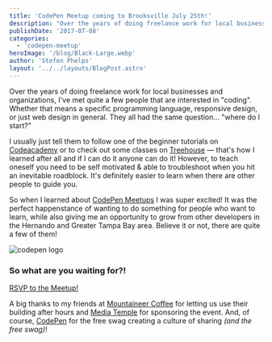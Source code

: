```yaml
---
title: 'CodePen Meetup coming to Brooksville July 25th!'
description: "Over the years of doing freelance work for local businesses and organizations, I've met quite a few people that are interested in 'coding'. Whether that means a specific programming language, responsive design, or just web design in general. They all had the same question... where do I start?"
publishDate: '2017-07-08'
categories:
  - 'codepen-meetup'
heroImage: '/blog/Black-Large.webp'
author: 'Stefen Phelps'
layout: '../../layouts/BlogPost.astro'
---
```


Over the years of doing freelance work for local businesses and organizations, I've met quite a few people that are interested in "coding". Whether that means a specific programming language, responsive design, or just web design in general. They all had the same question... "where do I start?"

I usually just tell them to follow one of the beginner tutorials on [Codeacademy](https://www.codecademy.com/) or to check out some classes on [Treehouse](https://teamtreehouse.com/) — that's how I learned after all and if I can do it anyone can do it! However, to teach oneself you need to be self motivated & able to troubleshoot when you hit an inevitable roadblock. It's definitely easier to learn when there are other people to guide you.

So when I learned about [CodePen Meetups](https://blog.codepen.io/meetups/) I was super excited! It was the perfect happenstance of wanting to do something for people who want to learn, while also giving me an opportunity to grow from other developers in the Hernando and Greater Tampa Bay area. Believe it or not, there are quite a few of them!

![codepen logo](/blog/Button-Black-Large.webp)

### So what are you waiting for?!

[RSVP to the Meetup!](https://nvite.com/BrooksvilleCode/qlgnr8)

A big thanks to my friends at [Mountaineer Coffee](https://www.mountaineercoffee.com/) for letting us use their building after hours and [Media Temple](https://mediatemple.net/?utm_source=CodePen&utm_medium=email&utm_campaign=meetup) for sponsoring the event. And, of course, [CodePen](https://codepen.io) for the free swag creating a culture of sharing *(and the free swag)*!

